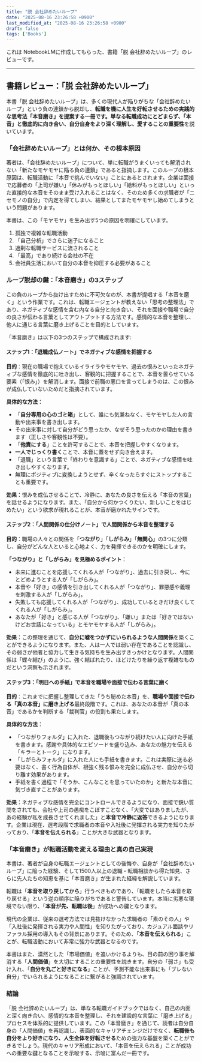 ```yaml
---
title: "脱 会社辞めたいループ"
date: "2025-08-16 23:26:58 +0900"
last_modified_at: "2025-08-16 23:26:58 +0900"
draft: false
tags: ['Books']
---
```


これは NotebookLMに作成してもらった、書籍「脱 会社辞めたいループ」のレビューです。

---

## 書籍レビュー：「脱 会社辞めたいループ」

本書「脱 会社辞めたいループ」は、多くの現代人が陥りがちな「会社辞めたいループ」という負の連鎖から脱却し、**転職を機に人生を好転させるための実践的な思考法「本音磨き」**を提案する一冊です。単なる転職成功にとどまらず、**「本音」と徹底的に向き合い、自分自身をより深く理解し、愛することの重要性**を説いています。

### 「会社辞めたいループ」とは何か、その根本原因
著者は、「会社辞めたいループ」について、単に転職がうまくいっても解消されない「新たなモヤモヤに陥る負の連鎖」であると指摘します。このループの根本原因は、転職活動に「本音で挑んでいない」ことにあるとされます。企業は面接で応募者の「上司が嫌い」「休みがもっとほしい」「給料がもっとほしい」といった直接的な本音をそのまま受け入れることはなく、そのため多くの求職者が「ニセモノの自分」で内定を得てしまい、結果としてまたモヤモヤし始めてしまうという問題があります。

本書は、この「モヤモヤ」を生み出す5つの原因を明確にしています。
1. 孤独で複雑な転職活動
2. 「自己分析」でさらに迷子になること
3. 過剰な転職サービスに流されること
4. 「最高」であり続ける会社の不在
5. 会社員生活において自分の本音を抑圧する必要があること

### ループ脱却の鍵：「本音磨き」の3ステップ
この負のループから抜け出すために不可欠なのが、本書が提唱する「本音を磨く」という作業です。これは、転職エージェントが教えない「思考の整理法」であり、ネガティブな感情を含む内なる自分と向き合い、それを面接や職場で自分の良さが伝わる言葉としてアウトプットする方法です。感情的な本音を整理し、他人に通じる言葉に磨き上げることを目的としています。

「本音磨き」は以下の3つのステップで構成されます:

#### **ステップ1：「退職成仏ノート」でネガティブな感情を把握する**

**目的**：現在の職場で抱えているイライラやモヤモヤ、過去の恨みといったネガティブな感情を徹底的に吐き出し、客観的に把握することで、本音を曇らせている要素（「恨み」）を解消します。面接で前職の悪口を言ってしまうのは、この恨みが成仏していないためだと指摘されています。

**具体的な方法**：
*   「**自分専用の心のゴミ箱**」として、誰にも気兼ねなく、モヤモヤした人の言動や出来事を書き出します。
*   その出来事に対して自分がどう思ったか、なぜそう思ったのかの理由を書きます（正しさや客観性は不要）。
*   「**他責にする**」ことを許可することで、本音を把握しやすくなります。
*   **一人でじっくり書く**ことで、本音に蓋をせず向き合えます。
*   「退職」という言葉で「終わりを意識する」ことで、ネガティブな感情を吐き出しやすくなります。
*   無理にポジティブに変換しようとせず、辛くなったらすぐにストップすることも重要です。

**効果**：恨みを成仏させることで、冷静に、あなたの良さを伝える「本音の言葉」を話せるようになります。また、「自分から何かつくりたい、新しいことをはじめたい」という欲求が現れることが、本音が磨かれたサインです。

#### **ステップ2：「人間関係の仕分けノート」で人間関係から本音を整理する**

**目的**：職場の人々との関係を「**つながり**」「**しがらみ**」「**無関心**」の3つに分類し、自分がどんな人といると心地よく、力を発揮できるのかを明確にします。

**「つながり」と「しがらみ」を見極めるポイント**：
*   未来に進むことを応援してくれる人が「つながり」、過去に引き戻し、今にとどめようとする人が「しがらみ」。
*   本音や「好き」の感情を引き出してくれる人が「つながり」、罪悪感や義理を刺激する人が「しがらみ」。
*   失敗しても応援してくれる人が「つながり」、成功しているときだけ良くしてくれる人が「しがらみ」。
*   あなたが「好き」と感じる人が「つながり」、「嫌い」または「好きではないけどお世話になっている」とモヤモヤする人が「しがらみ」。

**効果**：この整理を通じて、**自分に嘘をつかずにいられるような人間関係**を築くことができるようになります。また、人は一人では弱い存在であることを認識し、その弱さが他者と協力して生きる気持ちを生み出すきっかけとなります。人間関係は「蝶々結び」のように、強く結ばれたり、ほどけたりを繰り返す複雑なものだという洞察も示されます。

#### **ステップ3：「明日への手紙」で本音を職場や面接で伝わる言葉に磨く**

**目的**：これまでに把握し整理してきた「うち秘めた本音」を、**職場や面接で伝わる「真の本音」に磨き上げる**最終段階です。これは、あなたの本音が「真の本音」であるかを判断する「裁判官」の役割も果たします。

**具体的な方法**：
*   「つながりフォルダ」に入れた、退職後もつながり続けたい人に向けた手紙を書きます。感謝や具体的なエピソードを盛り込み、あなたの魅力を伝える「キラーとトーク」になります。
*   「しがらみフォルダ」に入れた人にも手紙を書きます。これは実際に送る必要はなく、書く行為自体が、根強く残る恨みを完全に成仏させ、自分から切り離す効果があります。
*   手紙を書く過程で「そうか、こんなことを思っていたのか」と新たな本音に気づき直すことがあります。

**効果**：ネガティブな感情を完全にコントロールできるようになり、面接で鋭い質問をされても、会社や上司の愚痴をこぼすことなく、「大変ではありましたが、あの経験が私を成長させてくれました」と**本音で冷静に返答**できるようになります。企業は現在、選考段階で求職者の本音や入社後に発揮される実力を知りたがっており、「**本音を伝えられる**」ことが大きな武器となります。

### 「本音磨き」が転職活動を変える理由と真の自己実現
本書は、著者が自身の転職エージェントとしての後悔や、自身が「会社辞めたいループ」に陥った経験、そして1500人以上の退職・転職相談から得た知見、さらに先人たちの知恵を基に「本音磨き」が生まれた経緯を解説しています。

転職は「**本音を取り戻してから**」行うべきものであり、「転職をしたら本音を取り戻せる」という逆の順序に陥りがちであると警告しています。本当に劣悪な環境でない限り、「**本音が先、転職は後**」が成功への鍵となります。

現代の企業は、従来の選考方法では見抜けなかった求職者の「素のその人」や「入社後に発揮される実力や人間性」を知りたがっており、カジュアル面談やリファラル採用の導入もその背景にあります。そのため、「**本音を伝えられる**」ことが、転職活動において非常に強力な武器となるのです。

本書はまた、漠然とした「市場価値」を追いかけるよりも、目の前の困り事を解消する「**人間価値**」を大切にすることの重要性を説きます。自分の「弱さ」も受け入れ、「**自分を丸ごと好きになる**」ことが、予測不能な出来事にも「ブレない自分」でいられるようになることに繋がると強調されています。

### 結論
「脱 会社辞めたいループ」は、単なる転職ガイドブックではなく、自己の内面と深く向き合い、感情的な本音を整理し、それを建設的な言葉に「磨き上げる」プロセスを体系的に提供しています。この「本音磨き」を通じて、読者は自分自身の「人間価値」を再認識し、表面的なキャリアチェンジだけでなく、**転職後も自分をより好きになり、人生全体を好転させる**ための強力な基盤を築くことができるでしょう。現代のキャリア形成において、「本音を伝えられる」ことが成功への重要な鍵となることを示唆する、示唆に富んだ一冊です。
